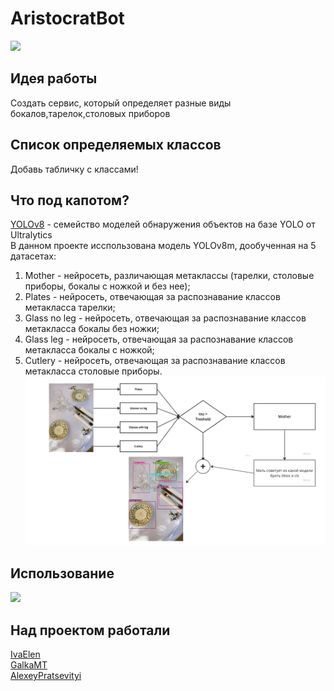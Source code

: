 # AristoсratBot<br>
![ ](https://github.com/GalkaMT/AristokratBot/blob/main/img/waiter.gif)
## Идея работы<br>
Создать сервис, который определяет разные виды бокалов,тарелок,столовых приборов<br>

## Список определяемых классов<br>
Добавь табличку с классами!<br>

## Что под капотом?<br>
[YOLOv8](https://github.com/ultralytics/ultralytics) - семейство моделей обнаружения объектов на базе YOLO от Ultralytics<br>
В данном проекте исспользована модель YOLOv8m, дообученная на 5 датасетах:
1. Mother - нейросеть, различающая метаклассы (тарелки, столовые приборы, бокалы с ножкой и без нее);
2. Plates - нейросеть, отвечающая за распознавание классов метакласса тарелки;
3. Glass no leg - нейросеть, отвечающая за распознавание классов метакласса бокалы без ножки;
4. Glass leg - нейросеть, отвечающая за распознавание классов метакласса бокалы с ножкой;
5. Cutlery - нейросеть, отвечающая за распознавание классов метакласса столовые приборы.
![ ](img/Снимок.png)

## Использование
![ ](img/video_2023-06-08_12-36-47.gif)

## Над проектом работали<br>
[IvaElen](https://github.com/IvaElen)<br>
[GalkaMT](https://github.com/GalkaMT)<br>
[AlexeyPratsevityi](https://github.com/AlexeyPratsevityi)<br>




